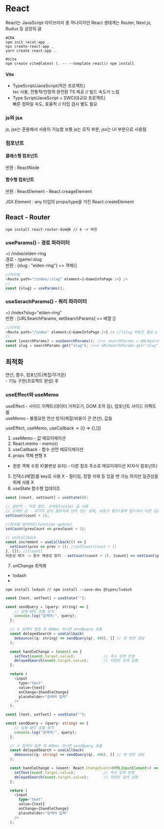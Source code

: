 <h1><a src="https://ko.legacy.reactjs.org/">React</a></h1>

React는 JavaScript 라이브러리 중 하나이지만 React 생태계는 Router, Next.js, Rudux 등 굉장히 큼<br>

```
#CRA
npm init recat-app .
npx create-react-app .
yarn create react-app .

#Vite
npm create vite@latest (. -- --template react)/ npm install
```
<h4>Vite</h4>
<ul>
  <li>TypeScript/JavaScript(작은 프로젝트)</li>
  tsc 사용, 전통적/안정적 완전환 TS 제공 // 빌드 속도가 느림
  <li>Type Script/JavaScript + SWC(대규모 프로젝트)</li>
  빠른 컴파일 속도, 효율적 // 타입 검사 별도 필요
</ul>

<h3>js와 jsx</h3>
js, jsx는 혼용해서 사용이 가능함 보통 js는 로직 부분, jsx는 UI 부분으로 사용됨

<h3>컴포넌트</h3>
<h4>클래스형 컴포넌트</h4>
반환 : ReactNode<br>
<h4>함수형 컴포넌트</h4>
반환 : ReactElement - React.creageElement<br>

JSX.Element : any 타입의 props/type을 가진 React.createElement

<h2>React - Router</h2>

```
npm install react-router-dom@6 // 6 -> 버전
```
<h3>useParams() - 경로 파라미터</h3>
=) /indxe/elden-ring<br>
경로 - /game/:slug<br>
반환 : {slug : "elden-ring"} => 객체{}

```js
//라우팅
<Route path="/index/:slug" element={<GameInfoPage />} />
//
const {slug} = useParams();
```

<h3>useSerachParams() - 쿼리 파라미터</h3>
=) /index?slug="elden-ring"<br>
반환 : [URLSearchParams, setSearchParams] => 배열 []


```js
//라우팅
<Route path="/index" element={<GameInfoPage />} /> //?slug 부분은 필요 x
//
const [searchParams] = useSearchParams(); //=> searchParams = URLSearchParams
const slug = searchParams.get("slug"); //=> URLSearchParams.get("slug") = "elden-ring"
```

<h2>최적화</h2>
연산, 함수, 컴포넌트(복잡/무거운)<br>
- 기능 구현(프로젝트 완성) 후

<h3>useEffect와 useMemo</h3>
useEffect - 사이드 이펙트(데이터 가져오기, DOM 조작 등), 컴포넌트 사이드 이펙트를<br>
useMemo - 불필요한 연산 방지(복잡/비용이 큰 연산), 값을<br>

useEffect, useMemo, useCallback -> (() => {},[])

1. useMemo - 값 메모이제이션
2. React.memo - memo()
3. useCallback - 함수 선언 메모이제이션
4. props 객체 변형 X
* 원본 객체 수정 X(불변성 유지) - 다른 참조 주소로 메모이제이션 X(자식 컴포넌트) 
5. 인덱스(배열)를 key로 사용 X - 필터링, 정렬 삭제 등 있을 땐 가능 하지만 일관성을 위해 사용 X
6. useState 함수형 업데이트
  
```js
const [count, setCount] = useState(0);

// 일반적 - 직접 참조, 오래된(stale) 값 사용
// 오래된 값 - 과거의 값이 클로저에 남아 있는 상태, 비동기 함수/콜백 함수에서 다른 값으로 작동
setCount(count + 1);

//함수형 업데이트(function update)
setCount(prevCount => prevCount + 1);

// useCallback
const increment = useCallback(() => {
  setCount(prev => prev + 1); //setCount(count + 1)
}, []); //[count]
의존성 제거 -> 함수 재생성 방지 - setCount(count + 1), [count] => setCount(prev => prev + 1)
```
7. onChange 최적화
* lodash
* 
```
npm install lodash // npm install --save-dev @types/lodash
```

```js
const [text, setText] = useState("");

const sendQuery = (query: string) => {
    // 실제 API 호출 로직
    console.log("검색어:", query);
  };

  // ① 입력이 멈춘 후 400ms 지나면 sendQuery 호출
  const delayedSearch = useCallback(
    debounce((q: string) => sendQuery(q), 400), [] // 한 번만 생성
  );

  const handleChange = (event) => {
    setText(event.target.value);             // 즉시 입력 반영
    delayedSearch(event.target.value);       // 지연된 검색 실행
  };

  return (
    <input
      type="text"
      value={text}
      onChange={handleChange}
      placeholder="검색어 입력"
    />
  );
```
```ts
const [text, setText] = useState("");

const sendQuery = (query: string) => {
    // 실제 API 호출 로직
    console.log("검색어:", query);
  };

  // ① 입력이 멈춘 후 400ms 지나면 sendQuery 호출
  const delayedSearch = useCallback(
    debounce((q: string) => sendQuery(q), 400), [] // 한 번만 생성
  );

  const handleChange = (event: React.ChangeEvent<HTMLInputElement>) => {
    setText(event.target.value);             // 즉시 입력 반영
    delayedSearch(event.target.value);       // 지연된 검색 실행
  };

  return (
    <input
      type="text"
      value={text}
      onChange={handleChange}
      placeholder="검색어 입력"
    />
  );
```


